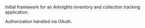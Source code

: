 Initial framework for an Arknights inventory and collection tracking application.

Authorization handled via OAuth.